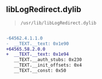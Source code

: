 ## libLogRedirect.dylib

> `/usr/lib/libLogRedirect.dylib`

```diff

-64562.4.1.1.0
-  __TEXT.__text: 0x1e90
+64565.58.2.0.0
+  __TEXT.__text: 0x1e94
   __TEXT.__auth_stubs: 0x230
   __TEXT.__init_offsets: 0x4
   __TEXT.__const: 0x50

```
